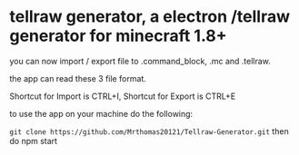 # tellraw generator, a electron /tellraw generator for minecraft 1.8+

you can now import / export file to .command_block, .mc and .tellraw.

the app can read these 3 file format.

Shortcut for Import is CTRL+I, Shortcut for Export is CTRL+E

to use the app on your machine do the following:

`git clone https://github.com/Mrthomas20121/Tellraw-Generator.git`
then do npm start
